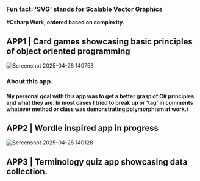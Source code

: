 ### Fun fact: 'SVG' stands for Scalable Vector Graphics<br/>




**#Csharp Work, ordered based on complexity.**<br/>
## APP1 | Card games showcasing basic principles of object oriented programming 
![Screenshot 2025-04-28 140753](https://github.com/user-attachments/assets/64712919-2d8b-41e1-8653-bea431432431) 
### **About this app.**
#### My personal goal with this app was to get a better grasp of C# principles and what they are. In most cases I tried to break up or 'tag' in comments whatever method or class was demonstrating polymorphism at work.\





## APP2 | Wordle inspired app in progress 
![Screenshot 2025-04-28 140128](https://github.com/user-attachments/assets/f4c6e271-6667-47b7-ab32-1cc74b3cbe5b)




## APP3 | Terminology quiz app showcasing data collection.
